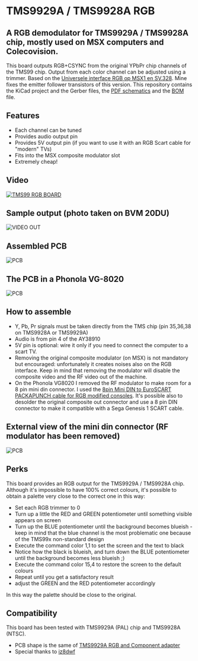 # TMS9929A / TMS9928A RGB
## A RGB demodulator for TMS9929A / TMS9928A chip, mostly used on MSX computers and Colecovision. 

This board outputs RGB+CSYNC from the original YPbPr chip channels of the TMS99 chip. 
Output from each color channel can be adjusted using a trimmer. 
Based on the [Universele interface RGB op MSX1 en SV.328](http://www.msxarchive.nl/pub/msx/mirrors/hanso/hwdoityourself/rgbmsx1.pdf). Mine fixes the emitter follower transistors of this version.
This repository contains the KiCad project and the Gerber files, the [PDF schematics](https://github.com/elder0010/msx_rgb/blob/main/TMS9929_RGB_Adapter.pdf) and the [BOM](https://github.com/elder0010/msx_rgb/blob/main/TMS9929_RGB_Adapter.csv) file.

## Features
- Each channel can be tuned
- Provides audio output pin
- Provides 5V output pin (if you want to use it with an RGB Scart cable for "modern" TVs)
- Fits into the MSX composite modulator slot
- Extremely cheap!

## Video
[![TMS99 RGB BOARD](https://img.youtube.com/vi/eCPy9jgGLzQ/0.jpg)](https://www.youtube.com/watch?v=eCPy9jgGLzQ)

## Sample output (photo taken on BVM 20DU)
![VIDEO OUT](https://raw.githubusercontent.com/elder0010/msx_rgb/main/images/msx.jpg)

## Assembled PCB
![PCB](https://github.com/elder0010/msx_rgb/blob/main/images/1.jpg)

## The PCB in a Phonola VG-8020
![PCB](https://github.com/elder0010/msx_rgb/blob/main/images/2.jpg)

## How to assemble
- Y, Pb, Pr signals must be taken directly from the TMS chip (pin 35,36,38 on TMS9928A or TMS9929A)
- Audio is from pin 4 of the AY38910
- 5V pin is optional: wire it only if you need to connect the computer to a scart TV.
- Removing the original composite modulator (on MSX) is not mandatory but encouraged: unfortunately it creates noises also on the RGB interface. Keep in mind that removing the modulator will disable the composite video and the RF video out of the machine.
- On the Phonola VG8020 I removed the RF modulator to make room for a 8 pin mini din connector. I used the [8pin Mini DIN to EuroSCART PACKAPUNCH cable for RGB modified consoles](https://www.retrogamingcables.co.uk/atari/8PIN-MINI-DIN-TO-RGB-EUROSCART-TIM-WORTHINGTON-NES-RGB-ATARI-2600-HAS-SUPERGUN-Sega-Game-Gear-Philips-CDi-Colecovision-Intellivision-Panasonic-3DO). It's possible also to desolder the original composite out connector and use a 8 pin DIN connector to make it compatible with a Sega Genesis 1 SCART cable.

## External view of the mini din connector (RF modulator has been removed)
![PCB](https://github.com/elder0010/msx_rgb/blob/main/images/3.jpg)

## Perks
This board provides an RGB output for the TMS9929A / TMS9928A chip.
Although it's impossible to have 100% correct colours, it's possible to obtain a palette very close to the correct one in this way:
- Set each RGB trimmer to 0
- Turn up a little the RED and GREEN potentiometer until something visible appears on screen
- Turn up the BLUE potentiometer until the background becomes blueish - keep in mind that the blue channel is the most problematic one because of the TMS99x non-standard design
- Execute the command color 1,1 to set the screen and the text to black
- Notice how the black is blueish, and turn down the BLUE potentiometer until the background becomes less blueish ;)
- Execute the command color 15,4 to restore the screen to the default colours
- Repeat until you get a satisfactory result
- adjust the GREEN and the RED potentiometer accordingly 

In this way the palette should be close to the original.

## Compatibility
This board has been tested with TMS9929A (PAL) chip and TMS9928A (NTSC).

- PCB shape is the same of [TMS9929A RGB and Component adapter](https://hackaday.io/project/13056-tms9929a-rgb-and-component-adapter)
- Special thanks to [iz8dwf](https://www.youtube.com/iz8dwf)
